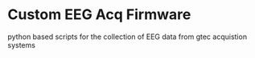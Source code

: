 # Custom EEG Acq Firmware
 python based scripts for the collection of EEG data from gtec acquistion systems
